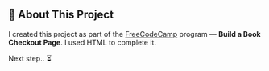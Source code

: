 ## 🧠 About This Project

I created this project as part of the [FreeCodeCamp](https://www.freecodecamp.org) program — **Build a Book Checkout Page**. 
I used HTML to complete it.

Next step.. ⏳
